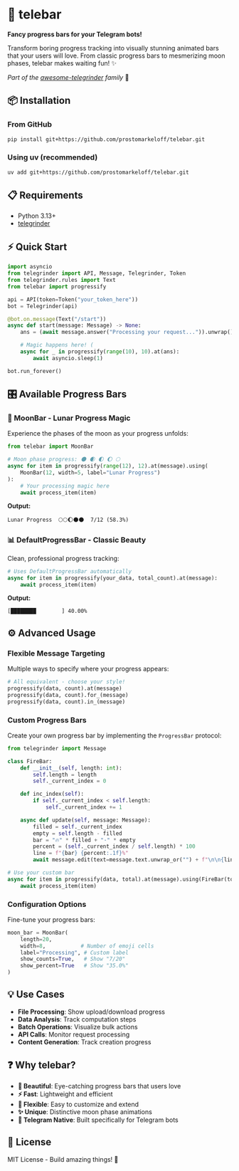# 🌙 telebar

**Fancy progress bars for your Telegram bots!**

Transform boring progress tracking into visually stunning animated bars that your users will love. From classic progress bars to mesmerizing moon phases, telebar makes waiting fun! ✨

*Part of the [awesome-telegrinder](https://github.com/prostomarkeloff/awesome-telegrinder) family* 🚀

## 📦 Installation

### From GitHub

```bash
pip install git+https://github.com/prostomarkeloff/telebar.git
```

### Using uv (recommended)

```bash
uv add git+https://github.com/prostomarkeloff/telebar.git
```

## 📋 Requirements

- Python 3.13+
- [telegrinder](https://github.com/timoniq/telegrinder)

## ⚡ Quick Start

```python
import asyncio
from telegrinder import API, Message, Telegrinder, Token
from telegrinder.rules import Text
from telebar import progressify

api = API(token=Token("your_token_here"))
bot = Telegrinder(api)

@bot.on.message(Text("/start"))
async def start(message: Message) -> None:
    ans = (await message.answer("Processing your request...")).unwrap()

    # Magic happens here! (
    async for _ in progressify(range(10), 10).at(ans):
        await asyncio.sleep(1)

bot.run_forever()
```

## 🎛️ Available Progress Bars

### 🌙 MoonBar - Lunar Progress Magic
Experience the phases of the moon as your progress unfolds:

```python
from telebar import MoonBar

# Moon phase progress: 🌑 🌒 🌓 🌔 🌕
async for item in progressify(range(12), 12).at(message).using(
    MoonBar(12, width=5, label="Lunar Progress")
):
    # Your processing magic here
    await process_item(item)
```

**Output:**
```
Lunar Progress  🌕🌕🌔🌑🌑  7/12 (58.3%)
```

### 📊 DefaultProgressBar - Classic Beauty
Clean, professional progress tracking:

```python
# Uses DefaultProgressBar automatically
async for item in progressify(your_data, total_count).at(message):
    await process_item(item)
```

**Output:**
```
[████████        ] 40.00%
```

## ⚙️ Advanced Usage

### Flexible Message Targeting
Multiple ways to specify where your progress appears:

```python
# All equivalent - choose your style!
progressify(data, count).at(message)
progressify(data, count).for_(message)
progressify(data, count).in_(message)
```

### Custom Progress Bars
Create your own progress bar by implementing the `ProgressBar` protocol:

```python
from telegrinder import Message

class FireBar:
    def __init__(self, length: int):
        self.length = length
        self._current_index = 0

    def inc_index(self):
        if self._current_index < self.length:
            self._current_index += 1

    async def update(self, message: Message):
        filled = self._current_index
        empty = self.length - filled
        bar = "🔥" * filled + "·" * empty
        percent = (self._current_index / self.length) * 100
        line = f"{bar} {percent:.1f}%"
        await message.edit(text=message.text.unwrap_or("") + f"\n\n{line}")

# Use your custom bar
async for item in progressify(data, total).at(message).using(FireBar(total)):
    await process_item(item)
```

### Configuration Options
Fine-tune your progress bars:

```python
moon_bar = MoonBar(
    length=20,
    width=8,           # Number of emoji cells
    label="Processing", # Custom label
    show_counts=True,   # Show "7/20"
    show_percent=True   # Show "35.0%"
)
```

## 💡 Use Cases

- **File Processing**: Show upload/download progress
- **Data Analysis**: Track computation steps
- **Batch Operations**: Visualize bulk actions
- **API Calls**: Monitor request processing
- **Content Generation**: Track creation progress

## ❓ Why telebar?

- **🎨 Beautiful**: Eye-catching progress bars that users love
- **⚡ Fast**: Lightweight and efficient
- **🔧 Flexible**: Easy to customize and extend
- **✨ Unique**: Distinctive moon phase animations
- **🤖 Telegram Native**: Built specifically for Telegram bots

## 📄 License

MIT License - Build amazing things! 🎉
